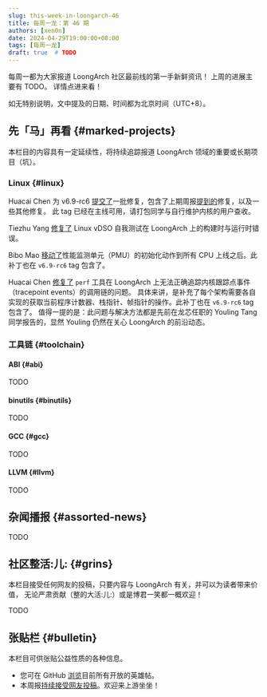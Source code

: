```yaml
---
slug: this-week-in-loongarch-46
title: 每周一龙：第 46 期
authors: [xen0n]
date: 2024-04-29T19:00:00+08:00
tags: [每周一龙]
draft: true  # TODO
---
```


每周一都为大家报道 LoongArch 社区最前线的第一手新鲜资讯！
上周的进展主要有 TODO。
详情点进来看！

<!-- truncate -->

如无特别说明，文中提及的日期、时间都为北京时间（UTC+8）。

## 先「马」再看 {#marked-projects}

本栏目的内容具有一定延续性，将持续追踪报道 LoongArch 领域的重要或长期项目（坑）。

### Linux {#linux}

Huacai Chen 为 v6.9-rc6 [提交了](https://lore.kernel.org/loongarch/20240426145606.981607-1-chenhuacai@loongson.cn/)一批修复，包含了上期周报[提到的](./2024-04-23-this-week-in-loongarch-45.md#linux)修复，以及一些其他修复。
此 tag 已经在主线可用，请打包同学与自行维护内核的用户查收。

Tiezhu Yang [修复了](https://lore.kernel.org/loongarch/20240428030530.24399-1-yangtiezhu@loongson.cn/T/#m227d1a834b2635b42226d8cc042e6f6ba692db54)
Linux vDSO 自我测试在 LoongArch 上的构建时与运行时错误。

Bibo Mao [移动了](https://lore.kernel.org/loongarch/20240425121443.1009824-1-maobibo@loongson.cn/)性能监测单元（PMU）的初始化动作到所有
CPU 上线之后。此补丁也在 `v6.9-rc6` tag 包含了。

Huacai Chen [修复了](https://lore.kernel.org/loongarch/20240423074322.2480319-1-chenhuacai@loongson.cn/)
`perf` 工具在 LoongArch 上无法正确追踪内核跟踪点事件（tracepoint events）的调用链的问题。
具体来讲，是补充了每个架构需要各自实现的获取当前程序计数器、栈指针、帧指针的操作。此补丁也在 `v6.9-rc6` tag 包含了。
值得一提的是：此问题与解决方法都是先前在龙芯任职的 Youling Tang 同学报告的，显然
Youling 仍然在关心 LoongArch 的前沿动态。

### 工具链 {#toolchain}

#### ABI {#abi}

TODO

#### binutils {#binutils}

TODO

#### GCC {#gcc}

TODO

#### LLVM {#llvm}

TODO

## 杂闻播报 {#assorted-news}

TODO

## 社区整活:儿: {#grins}

本栏目接受任何网友的投稿，只要内容与 LoongArch 有关，并可以为读者带来价值，
无论严肃贡献（整的大活:儿:）或是博君一笑都一概欢迎！

TODO

## 张贴栏 {#bulletin}

本栏目可供张贴公益性质的各种信息。

* 您可在 GitHub [浏览](https://github.com/loongson-community/discussions/labels/%E8%8B%B1%E9%9B%84%E5%B8%96)目前所有开放的英雄帖。
* 本周报[持续接受网友投稿][call-for-submissions]。欢迎来上游坐坐！

[call-for-submissions]: https://github.com/loongson-community/areweloongyet/issues/16
